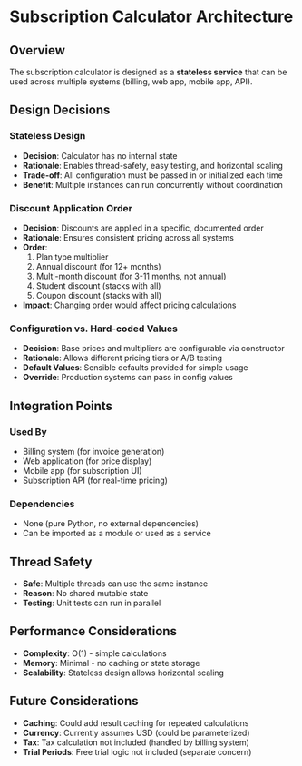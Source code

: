 # Subscription Calculator Architecture

## Overview

The subscription calculator is designed as a **stateless service** that can be used across multiple systems (billing, web app, mobile app, API).

## Design Decisions

### Stateless Design
- **Decision**: Calculator has no internal state
- **Rationale**: Enables thread-safety, easy testing, and horizontal scaling
- **Trade-off**: All configuration must be passed in or initialized each time
- **Benefit**: Multiple instances can run concurrently without coordination

### Discount Application Order
- **Decision**: Discounts are applied in a specific, documented order
- **Rationale**: Ensures consistent pricing across all systems
- **Order**:
  1. Plan type multiplier
  2. Annual discount (for 12+ months)
  3. Multi-month discount (for 3-11 months, not annual)
  4. Student discount (stacks with all)
  5. Coupon discount (stacks with all)
- **Impact**: Changing order would affect pricing calculations

### Configuration vs. Hard-coded Values
- **Decision**: Base prices and multipliers are configurable via constructor
- **Rationale**: Allows different pricing tiers or A/B testing
- **Default Values**: Sensible defaults provided for simple usage
- **Override**: Production systems can pass in config values

## Integration Points

### Used By
- Billing system (for invoice generation)
- Web application (for price display)
- Mobile app (for subscription UI)
- Subscription API (for real-time pricing)

### Dependencies
- None (pure Python, no external dependencies)
- Can be imported as a module or used as a service

## Thread Safety

- **Safe**: Multiple threads can use the same instance
- **Reason**: No shared mutable state
- **Testing**: Unit tests can run in parallel

## Performance Considerations

- **Complexity**: O(1) - simple calculations
- **Memory**: Minimal - no caching or state storage
- **Scalability**: Stateless design allows horizontal scaling

## Future Considerations

- **Caching**: Could add result caching for repeated calculations
- **Currency**: Currently assumes USD (could be parameterized)
- **Tax**: Tax calculation not included (handled by billing system)
- **Trial Periods**: Free trial logic not included (separate concern)

